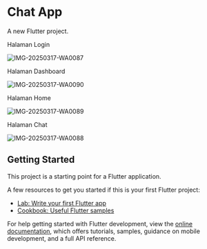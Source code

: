 #   Chat App


A new Flutter project.


Halaman Login



![IMG-20250317-WA0087](https://github.com/user-attachments/assets/6e2f87c7-504d-44d9-adc0-f5b3aa5149e3)

Halaman Dashboard




![IMG-20250317-WA0090](https://github.com/user-attachments/assets/5e9db32a-6bc4-47af-bf71-dacfebf0ca71)



Halaman Home



![IMG-20250317-WA0089](https://github.com/user-attachments/assets/f07dd6ed-3dea-46aa-9444-7931eab489a1)





Halaman Chat


![IMG-20250317-WA0088](https://github.com/user-attachments/assets/8ccf97bf-9dcc-4219-91d2-73c1d2d6ba4a)

## Getting Started

This project is a starting point for a Flutter application.

A few resources to get you started if this is your first Flutter project:

- [Lab: Write your first Flutter app](https://docs.flutter.dev/get-started/codelab)
- [Cookbook: Useful Flutter samples](https://docs.flutter.dev/cookbook)

For help getting started with Flutter development, view the
[online documentation](https://docs.flutter.dev/), which offers tutorials,
samples, guidance on mobile development, and a full API reference.
